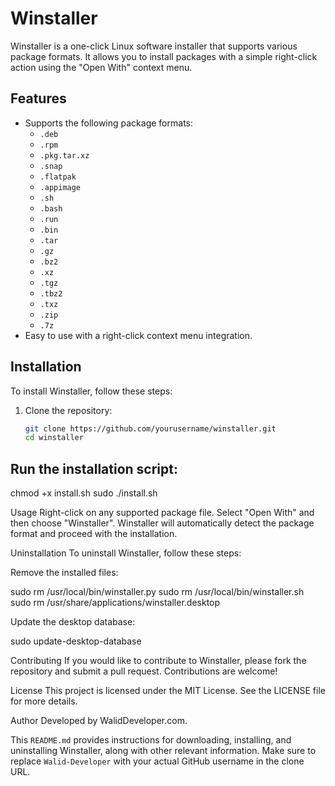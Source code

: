 # Winstaller

Winstaller is a one-click Linux software installer that supports various package formats. It allows you to install packages with a simple right-click action using the "Open With" context menu.

## Features

- Supports the following package formats:
  - `.deb`
  - `.rpm`
  - `.pkg.tar.xz`
  - `.snap`
  - `.flatpak`
  - `.appimage`
  - `.sh`
  - `.bash`
  - `.run`
  - `.bin`
  - `.tar`
  - `.gz`
  - `.bz2`
  - `.xz`
  - `.tgz`
  - `.tbz2`
  - `.txz`
  - `.zip`
  - `.7z`
- Easy to use with a right-click context menu integration.

## Installation

To install Winstaller, follow these steps:

1. Clone the repository:

   ```sh
   git clone https://github.com/yourusername/winstaller.git
   cd winstaller
## Run the installation script:

chmod +x install.sh
sudo ./install.sh

Usage
Right-click on any supported package file.
Select "Open With" and then choose "Winstaller".
Winstaller will automatically detect the package format and proceed with the installation.

Uninstallation
To uninstall Winstaller, follow these steps:

Remove the installed files:

sudo rm /usr/local/bin/winstaller.py
sudo rm /usr/local/bin/winstaller.sh
sudo rm /usr/share/applications/winstaller.desktop

Update the desktop database:

sudo update-desktop-database

Contributing
If you would like to contribute to Winstaller, please fork the repository and submit a pull request. Contributions are welcome!

License
This project is licensed under the MIT License. See the LICENSE file for more details.

Author
Developed by WalidDeveloper.com.


This `README.md` provides instructions for downloading, installing, and uninstalling Winstaller, along with other relevant information. Make sure to replace `Walid-Developer` with your actual GitHub username in the clone URL.

